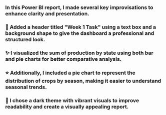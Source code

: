 ### In this Power BI report, I made several key improvisations to enhance clarity and presentation. 
### 📝 Added a header titled "Week 1 Task" using a text box and a background shape to give the dashboard a professional and structured look. 
### ✨ I visualized the sum of production by state using both bar and pie charts for better comparative analysis. 
### ⭐ Additionally, I included a pie chart to represent the distribution of crops by season, making it easier to understand seasonal trends. 
### 🐼 I chose a dark theme with vibrant visuals to improve readability and create a visually appealing report.
